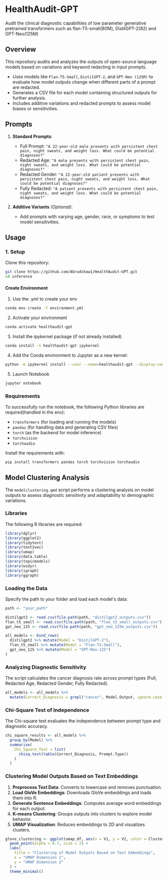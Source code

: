 # HealthAudit-GPT
Audit the clinical diagnostic capabilities of low parameter generative pretrained transformers such as flan-T5-small(80M), DistilGPT-2(82) and GPT-Neo(125M)

## Overview
This repository audits and analyzes the outputs of open-source language models based on variations and keyword redacting in input prompts.
- Uses models like `Flan-T5-Small`, `DistilGPT-2`, and `GPT-Neo (125M)` to evaluate how model outputs change when different parts of a prompt are redacted.
- Generates a CSV file for each model containing structured outputs for further analysis.
- Includes additive variations and redacted prompts to assess model biases or sensitivities.

## Prompts

1. **Standard Prompts**:
   - Full Prompt: `"A 22-year-old male presents with persistent chest pain, night sweats, and weight loss. What could be potential diagnoses?"`
   - Redacted Age: `"A male presents with persistent chest pain, night sweats, and weight loss. What could be potential diagnoses?"`
   - Redacted Gender: `"A 22-year-old patient presents with persistent chest pain, night sweats, and weight loss. What could be potential diagnoses?"`
   - Fully Redacted: `"A patient presents with persistent chest pain, night sweats, and weight loss. What could be potential diagnoses?"`

2. **Additive Variants** *(Optional)*:
   - Add prompts with varying age, gender, race, or symptoms to test model sensitivities.

## Usage

### 1. Setup
Clone this repository:
```bash
git clone https://github.com/Abradshaw1/HealthAudit-GPT.git
cd inference
```
#### Create Environment
1. Use the .yml to create your env
```bash
conda env create -f environment.yml
```
2. Activate your environment
```bash
conda activate healthaudit-gpt
```
3. Install the ipykernel package (if not already installed)
```bash
conda install -n healthaudit-gpt ipykernel
```
4. Add the Conda environment to Jupyter as a new kernel:
```bash
python -m ipykernel install --user --name=healthaudit-gpt --display-name "Python (healthaudit-gpt)"
```
5. Launch Notebook
```bash
jupyter notebook
```

### Requirements

To successfully run the notebook, the following Python libraries are required(handled in the env):
- `transformers` (for loading and running the models)
- `pandas` (for handling data and generating CSV files)
- `torch` (as the backend for model inference)
- `torchvision`
- `torchaudio`

Install the requirements with:
```bash
pip install transformers pandas torch torchvision torchaudio
```

## Model Clustering Analysis

The `modelclustering.qmd` script performs a clustering analysis on model outputs to assess diagnostic sensitivity and adaptability to demographic variations.

### Libraries

The following R libraries are required:

```r
library(dplyr)
library(ggplot2)
library(tidytext)
library(text2vec)
library(umap)
library(data.table)
library(topicmodels)
library(widyr)
library(igraph)
library(ggraph)
```

### Loading the Data

Specify the path to your folder and load each model's data:

```r
path <- "your_path"

distilgpt2 <- read.csv(file.path(path, "distilgpt2_outputs.csv"))
flan_t5_small <- read.csv(file.path(path, "flan_t5_small_outputs.csv"))
gpt_neo_125 <- read.csv(file.path(path, "gpt_neo_125m_outputs.csv"))

all_models <- bind_rows(
  distilgpt2 %>% mutate(Model = "DistilGPT-2"),
  flan_t5_small %>% mutate(Model = "Flan-T5-Small"),
  gpt_neo_125 %>% mutate(Model = "GPT-Neo-125")
)
```
### Analyzing Diagnostic Sensitivity

The script calculates the cancer diagnosis rate across prompt types (Full, Redacted Age, Redacted Gender, Fully Redacted).

```r
all_models <- all_models %>%
  mutate(Correct_Diagnosis = grepl("cancer", Model.Output, ignore.case = TRUE))
```

### Chi-Square Test of Independence
The Chi-square test evaluates the independence between prompt type and diagnostic accuracy.

```r
chi_square_results <- all_models %>%
  group_by(Model) %>%
  summarise(
    Chi_Square_Test = list(
      chisq.test(table(Correct_Diagnosis, Prompt.Type))
    )
  )
```
### Clustering Model Outputs Based on Text Embeddings

1. **Preprocess Text Data**: Converts to lowercase and removes punctuation.
2. **Load GloVe Embeddings**: Downloads GloVe embeddings and loads them into R.
3. **Generate Sentence Embeddings**: Computes average word embeddings for each output.
4. **K-means Clustering**: Groups outputs into clusters to explore model behavior.
5. **UMAP Visualization**: Reduces embeddings to 2D and visualizes clusters.

```r
glove_clustering <- ggplot(umap_df, aes(x = V1, y = V2, color = Cluster, shape = Prompt.Type)) +
  geom_point(alpha = 0.7, size = 2) +
  labs(
    title = "Clustering of Model Outputs Based on Text Embeddings",
    x = "UMAP Dimension 1",
    y = "UMAP Dimension 2"
  ) +
  theme_minimal()
```

